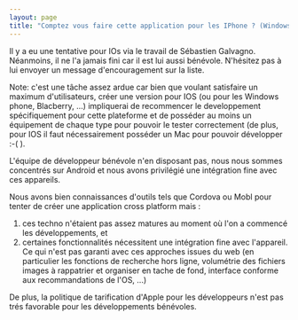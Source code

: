 ```yaml
---
layout: page
title: "Comptez vous faire cette application pour les IPhone ? (Windows phone, Blackberry ....)"
---
```


Il y a eu une tentative pour IOs via le travail de Sébastien Galvagno. Néanmoins, il ne l'a 
jamais fini car il est lui aussi bénévole. N'hésitez pas à lui envoyer un message d'encouragement sur la liste.


<!--more-->

Note:
c'est une tâche assez ardue car bien que voulant satisfaire un maximum d'utilisateurs, créer une version pour IOS (ou pour les Windows phone, Blacberry, ...) impliquerai de recommencer le developpement spécifiquement pour cette plateforme et de posséder au moins un équipement de chaque type pour pouvoir le tester correctement (de plus, pour IOS il faut nécessairement posséder un Mac pour pouvoir développer :-( ).

L'équipe de développeur bénévole n'en disposant pas, nous nous sommes concentrés sur Android et nous avons privilégié une intégration fine avec ces appareils.

Nous avons bien connaissances d'outils tels que Cordova ou Mobl pour tenter de créer une application cross platform mais :

1. ces techno n'étaient pas assez matures au moment où l'on a commencé les développements, et
2. certaines fonctionnalités nécessitent une intégration fine avec l'appareil. Ce qui n'est pas garanti avec ces approches issues du web (en particulier les fonctions de recherche hors ligne, volumétrie des fichiers images à rappatrier et organiser en tache de fond, interface conforme aux recommandations de l'OS, ...) 

De plus, la politique de tarification d'Apple pour les développeurs n'est pas trés favorable pour les développements bénévoles.  
